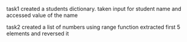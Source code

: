 task1
created a students dictionary. taken input for student name and accessed value of the name

task2
created a list of numbers using range function
extracted first 5 elements and reversed it
